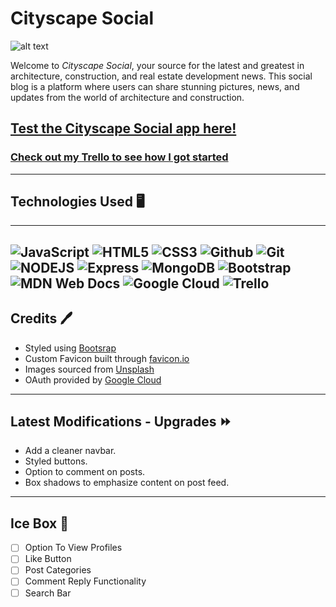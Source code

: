 # Cityscape Social

![alt text](/public/images/cityscape-social-screenshot.png)

Welcome to *Cityscape Social*, your source for the latest and greatest in architecture, construction, and real estate development news. This social blog is a platform where users can share stunning pictures, news, and updates from the world of architecture and construction.

## [Test the Cityscape Social app here!](https://cityscape-social.fly.dev/) 
### [Check out my Trello to see how I got started](https://trello.com/b/5arPtQK3/cityscape-social-app)
---

## Technologies Used 🖥️
---
![JavaScript](https://img.shields.io/badge/JavaScript-323330?style=for-the-badge&logo=javascript&logoColor=F7DF1E) ![HTML5](https://img.shields.io/badge/HTML5-E34F26?style=for-the-badge&logo=html5&logoColor=white) ![CSS3](https://img.shields.io/badge/CSS3-1572B6?style=for-the-badge&logo=css3&logoColor=white)
![Github](https://img.shields.io/badge/GitHub-100000?style=for-the-badge&logo=github&logoColor=white) ![Git](https://img.shields.io/badge/GIT-E44C30?style=for-the-badge&logo=git&logoColor=white) ![NODEJS](https://img.shields.io/badge/Node.js-339933?style=for-the-badge&logo=nodedotjs&logoColor=white)
![Express](https://img.shields.io/badge/Express.js-000000?style=for-the-badge&logo=express&logoColor=white) ![MongoDB](https://img.shields.io/badge/MongoDB-4EA94B?style=for-the-badge&logo=mongodb&logoColor=white) ![Bootstrap](https://img.shields.io/badge/bootstrap-%23563D7C.svg?style=for-the-badge&logo=bootstrap&logoColor=white)![MDN Web Docs](https://img.shields.io/badge/MDN_Web_Docs-black?style=for-the-badge&logo=mdnwebdocs&logoColor=white) ![Google Cloud](https://img.shields.io/badge/GoogleCloud-%234285F4.svg?style=for-the-badge&logo=google-cloud&logoColor=white) ![Trello](https://img.shields.io/badge/Trello-%23026AA7.svg?style=for-the-badge&logo=Trello&logoColor=white)
---

## Credits 🖊️
* Styled using [Bootsrap](https://getbootstrap.com/)
* Custom Favicon built through [favicon.io](https://favicon.io/)
* Images sourced from [Unsplash](https://unsplash.com/)
* OAuth provided by [Google Cloud](hthttps://www.googleadservices.com/pagead/aclk?sa=L&ai=DChcSEwi79__BqdT8AhUF5IYKHaCsDmMYABAAGgJ2dQ&ohost=www.google.com&cid=CAESa-D2_m5mCYCq-H0YawD1_6Jsxn4rzGCXxD-NiWToVBPhKAJ0Ll18gvKF9XISvSdAvBJoJpqk8893LUBtLnCe6XsyDROYYGRoNRBJcQCLjwue5VTGIBaxhePkHaSnyxAdZh_BokXl9g3Hb1tR&sig=AOD64_0NUw70T_OCL5oYqC-Fvj2UbePMbg&q&adurl&ved=2ahUKEwj09vTBqdT8AhXWRjABHep1ABMQ0Qx6BAgGEAE)

---
## Latest Modifications - Upgrades ⏩
* Add a cleaner navbar.
* Styled buttons.
* Option to comment on posts.
* Box shadows to emphasize content on post feed.

---
## Ice Box 🧊
- [ ] Option To View Profiles
- [ ] Like Button
- [ ] Post Categories
- [ ] Comment Reply Functionality
- [ ] Search Bar
